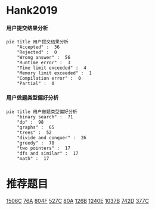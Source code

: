 # Hank2019

<!-- tabs:start -->



#### **用户提交结果分析**

```mermaid
pie title 用户提交结果分析
    "Accepted" :  36
    "Rejected" :  0
    "Wrong answer" :  56
    "Runtime error" :  3
    "Time limit exceeded" :  4
    "Memory limit exceeded" :  1
    "Compilation error" :  0
    "Partial" :  0
```

#### **用户做题类型偏好分析**

```mermaid
pie title 用户做题类型偏好分析
    "binary search" :  71
    "dp" :  98
    "graphs" :  65
    "trees" :  52
    "divide and conquer" :  26
    "greedy" :  78
    "two pointers" :  17
    "dfs and similar" :  17
    "math" :  17
```



<!-- tabs:end -->
# 推荐题目
[1506C](https://codeforces.com/contest/1506/problem/C)
[76A](https://codeforces.com/contest/76/problem/A)
[804F](https://codeforces.com/contest/804/problem/F)
[527C](https://codeforces.com/contest/527/problem/C)
[80A](https://codeforces.com/contest/80/problem/A)
[126B](https://codeforces.com/contest/126/problem/B)
[1240E](https://codeforces.com/contest/1240/problem/E)
[1037B](https://codeforces.com/contest/1037/problem/B)
[742D](https://codeforces.com/contest/742/problem/D)
[377C](https://codeforces.com/contest/377/problem/C)
